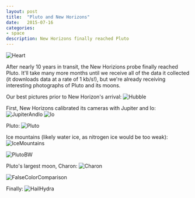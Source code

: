 ```yaml
---
layout: post
title:  "Pluto and New Horizons"
date:   2015-07-16
categories:
- space
description: New Horizons finally reached Pluto
---
```


![Heart](https://i.imgur.com/0W1fxNA.jpg)

After nearly 10 years in transit, the New Horizions probe finally reached Pluto. It'll take many more months until we receive all of the data it collected (it downloads data at a rate of 1 kb/s!), but we're already receiving interesting photographs of Pluto and its moons.

Our best pictures prior to New Horizon's arrival:
![Hubble](http://i.imgur.com/fL3Tg6pl.jpg)

First, New Horizons calibrated its cameras with Jupiter and Io:
![JupiterAndIo](http://i.imgur.com/Kynfxbu.jpg)
![Io](http://i.imgur.com/5jFb0mH.gif)

Pluto:
![Pluto](http://i.imgur.com/fHdUmcd.jpg)

Ice mountains (likely water ice, as nitrogen ice would be too weak):
![IceMountains](http://i.imgur.com/mrQ67SG.png)

![PlutoBW](http://i.imgur.com/dJLdQcml.jpg)

Pluto's largest moon, Charon:
![Charon](http://i.imgur.com/tcHtZX1.png)

![FalseColorComparison](http://i.imgur.com/5SldZ0N.jpg)

Finally:
![HailHydra](http://imgur.com/DGFBL5j.jpg)
